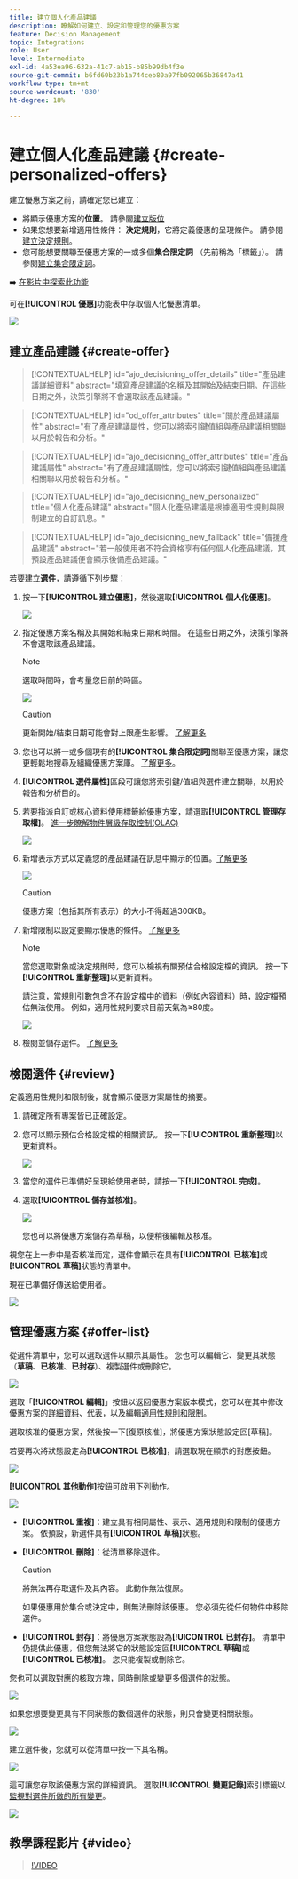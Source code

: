 ```yaml
---
title: 建立個人化產品建議
description: 瞭解如何建立、設定和管理您的優惠方案
feature: Decision Management
topic: Integrations
role: User
level: Intermediate
exl-id: 4a53ea96-632a-41c7-ab15-b85b99db4f3e
source-git-commit: b6fd60b23b1a744ceb80a97fb092065b36847a41
workflow-type: tm+mt
source-wordcount: '830'
ht-degree: 18%

---
```


# 建立個人化產品建議 {#create-personalized-offers}

建立優惠方案之前，請確定您已建立：

* 將顯示優惠方案的&#x200B;**位置**。 請參閱[建立版位](../offer-library/creating-placements.md)
* 如果您想要新增適用性條件： **決定規則**，它將定義優惠的呈現條件。 請參閱[建立決定規則](../offer-library/creating-decision-rules.md)。
* 您可能想要關聯至優惠方案的一或多個&#x200B;**集合限定詞** （先前稱為「標籤」）。 請參閱[建立集合限定詞](../offer-library/creating-tags.md)。

➡️ [在影片中探索此功能](#video)

可在&#x200B;**[!UICONTROL 優惠]**&#x200B;功能表中存取個人化優惠清單。

![](../assets/offers_list.png)

## 建立產品建議 {#create-offer}

>[!CONTEXTUALHELP]
>id="ajo_decisioning_offer_details"
>title="產品建議詳細資料"
>abstract="填寫產品建議的名稱及其開始及結束日期。在這些日期之外，決策引擎將不會選取該產品建議。"

>[!CONTEXTUALHELP]
>id="od_offer_attributes"
>title="關於產品建議屬性"
>abstract="有了產品建議屬性，您可以將索引鍵值組與產品建議相關聯以用於報告和分析。"

>[!CONTEXTUALHELP]
>id="ajo_decisioning_offer_attributes"
>title="產品建議屬性"
>abstract="有了產品建議屬性，您可以將索引鍵值組與產品建議相關聯以用於報告和分析。"

>[!CONTEXTUALHELP]
>id="ajo_decisioning_new_personalized"
>title="個人化產品建議"
>abstract="個人化產品建議是根據適用性規則與限制建立的自訂訊息。"

>[!CONTEXTUALHELP]
>id="ajo_decisioning_new_fallback"
>title="備援產品建議"
>abstract="若一般使用者不符合資格享有任何個人化產品建議，其預設產品建議便會顯示後備產品建議。"

若要建立&#x200B;**選件**，請遵循下列步驟：

1. 按一下&#x200B;**[!UICONTROL 建立優惠]**，然後選取&#x200B;**[!UICONTROL 個人化優惠]**。

   ![](../assets/create_offer.png)

1. 指定優惠方案名稱及其開始和結束日期和時間。 在這些日期之外，決策引擎將不會選取該產品建議。

   >[!NOTE]
   >
   >選取時間時，會考量您目前的時區。

   ![](../assets/offer_details.png)

   >[!CAUTION]
   >
   >更新開始/結束日期可能會對上限產生影響。 [了解更多](add-constraints.md#capping-change-date)

1. 您也可以將一或多個現有的&#x200B;**[!UICONTROL 集合限定詞]**&#x200B;關聯至優惠方案，讓您更輕鬆地搜尋及組織優惠方案庫。 [了解更多](creating-tags.md)。

1. **[!UICONTROL 選件屬性]**&#x200B;區段可讓您將索引鍵/值組與選件建立關聯，以用於報告和分析目的。

1. 若要指派自訂或核心資料使用標籤給優惠方案，請選取&#x200B;**[!UICONTROL 管理存取權]**。 [進一步瞭解物件層級存取控制(OLAC)](../../administration/object-based-access.md)

   ![](../assets/offer_manage-access.png)

1. 新增表示方式以定義您的產品建議在訊息中顯示的位置。[了解更多](add-representations.md)

   ![](../assets/channel-placement.png)

   >[!CAUTION]
   >
   >優惠方案（包括其所有表示）的大小不得超過300KB。

1. 新增限制以設定要顯示優惠的條件。 [了解更多](add-constraints.md)

   >[!NOTE]
   >
   >當您選取對象或決定規則時，您可以檢視有關預估合格設定檔的資訊。 按一下&#x200B;**[!UICONTROL 重新整理]**&#x200B;以更新資料。
   >
   >請注意，當規則引數包含不在設定檔中的資料（例如內容資料）時，設定檔預估無法使用。 例如，適用性規則要求目前天氣為≥80度。

   ![](../assets/offer-constraints-example.png)

1. 檢閱並儲存選件。 [了解更多](#review)

## 檢閱選件 {#review}

定義適用性規則和限制後，就會顯示優惠方案屬性的摘要。

1. 請確定所有專案皆已正確設定。

1. 您可以顯示預估合格設定檔的相關資訊。 按一下&#x200B;**[!UICONTROL 重新整理]**&#x200B;以更新資料。

   ![](../assets/offer-summary-estimate.png)

1. 當您的選件已準備好呈現給使用者時，請按一下&#x200B;**[!UICONTROL 完成]**。

1. 選取&#x200B;**[!UICONTROL 儲存並核准]**。

   ![](../assets/offer_review.png)

   您也可以將優惠方案儲存為草稿，以便稍後編輯及核准。

視您在上一步中是否核准而定，選件會顯示在具有&#x200B;**[!UICONTROL 已核准]**&#x200B;或&#x200B;**[!UICONTROL 草稿]**&#x200B;狀態的清單中。

現在已準備好傳送給使用者。

![](../assets/offer_created.png)

## 管理優惠方案 {#offer-list}

從選件清單中，您可以選取選件以顯示其屬性。 您也可以編輯它、變更其狀態（**草稿**、**已核准**、**已封存**）、複製選件或刪除它。

![](../assets/offer_created.png)

選取「**[!UICONTROL 編輯]**」按鈕以返回優惠方案版本模式，您可以在其中修改優惠方案的[詳細資料](#create-offer)、[代表](#representations)，以及編輯[適用性規則和限制](#eligibility)。

選取核准的優惠方案，然後按一下[復原核准]，將優惠方案狀態設定回[草稿]。**&#x200B;**&#x200B;**&#x200B;**

若要再次將狀態設定為&#x200B;**[!UICONTROL 已核准]**，請選取現在顯示的對應按鈕。

![](../assets/offer_approve.png)

**[!UICONTROL 其他動作]**&#x200B;按鈕可啟用下列動作。

![](../assets/offer_more-actions.png)

* **[!UICONTROL 重複]**：建立具有相同屬性、表示、適用規則和限制的優惠方案。 依預設，新選件具有&#x200B;**[!UICONTROL 草稿]**&#x200B;狀態。
* **[!UICONTROL 刪除]**：從清單移除選件。

  >[!CAUTION]
  >
  >將無法再存取選件及其內容。 此動作無法復原。
  >
  >如果優惠用於集合或決定中，則無法刪除該優惠。 您必須先從任何物件中移除選件。

* **[!UICONTROL 封存]**：將優惠方案狀態設為&#x200B;**[!UICONTROL 已封存]**。 清單中仍提供此優惠，但您無法將它的狀態設定回&#x200B;**[!UICONTROL 草稿]**&#x200B;或&#x200B;**[!UICONTROL 已核准]**。 您只能複製或刪除它。

您也可以選取對應的核取方塊，同時刪除或變更多個選件的狀態。

![](../assets/offer_multiple-selection.png)

如果您想要變更具有不同狀態的數個選件的狀態，則只會變更相關狀態。

![](../assets/offer_change-status.png)

建立選件後，您就可以從清單中按一下其名稱。

![](../assets/offer_click-name.png)

這可讓您存取該優惠方案的詳細資訊。 選取&#x200B;**[!UICONTROL 變更記錄]**&#x200B;索引標籤以[監視對選件所做的所有變更](../get-started/user-interface.md#monitoring-changes)。

![](../assets/offer_information.png)

## 教學課程影片 {#video}

>[!VIDEO](https://video.tv.adobe.com/v/329375?quality=12)
